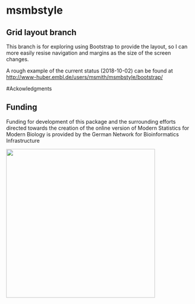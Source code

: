 # **msmbstyle**

## Grid layout branch

This branch is for exploring using Bootstrap to provide the layout, so I can more easily resise navigation and margins as the size of the screen changes.  

A rough example of the current status (2018-10-02) can be found at http://www-huber.embl.de/users/msmith/msmbstyle/bootstrap/

#Ackowledgments

## Funding 

Funding for development of this package and the surrounding efforts directed towards the creation of the online version of Modern Statistics for Modern Biology is provided by the German Network for Bioinformatics Infrastructure

<a href="http://www.denbi.de"><img src="https://tess.elixir-europe.org/system/content_providers/images/000/000/063/original/deNBI_Logo_rgb.jpg" width="400" align="left"></a>
